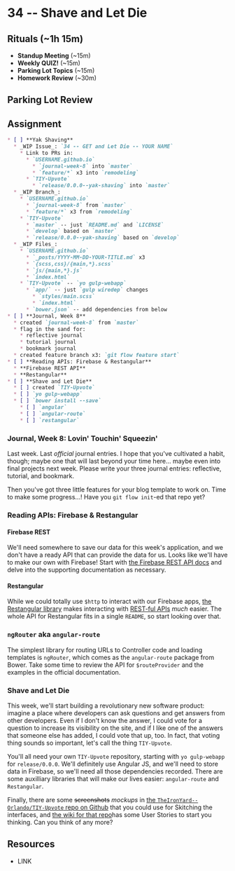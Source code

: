 # 34 -- Shave and Let Die

## Rituals (~1h 15m)

* **Standup Meeting** (~15m)
* **Weekly QUIZ!** (~15m)
* **Parking Lot Topics** (~15m)
* **Homework Review** (~30m)

## Parking Lot Review

## Assignment

```markdown
* [ ] **Yak Shaving**
  * _WIP Issue_: `34 -- GET and Let Die -- YOUR NAME`
    * Link to PRs in:
      * `USERNAME.github.io`
        * `journal-week-8` into `master`
        * `feature/*` x3 into `remodeling`
      * `TIY-Upvote`
        * `release/0.0.0--yak-shaving` into `master`
  * _WIP Branch_:
    * `USERNAME.github.io`
      * `journal-week-8` from `master`
      * `feature/*` x3 from `remodeling`
    * `TIY-Upvote`
      * `master` -- just `README.md` and `LICENSE`
      * `develop` based on `master`
      * `release/0.0.0--yak-shaving` based on `develop`
  * _WIP Files_:
    * `USERNAME.github.io`
      * `_posts/YYYY-MM-DD-YOUR-TITLE.md` x3
      * `{scss,css}/{main,*}.scss`
      * `js/{main,*}.js`
      * `index.html`
    * `TIY-Upvote` -- `yo gulp-webapp`
      * `app/` -- just `gulp wiredep` changes
        * `styles/main.scss`
        * `index.html`
      * `bower.json` -- add dependencies from below
* [ ] **Journal, Week 8**
  * created `journal-week-8` from `master`
  * flag in the sand for:
    * reflective journal
    * tutorial journal
    * bookmark journal
  * created feature branch x3: `git flow feature start`
* [ ] **Reading APIs: Firebase & Restangular**
  * **Firebase REST API**
  * **Restangular**
* [ ] **Shave and Let Die**
  * [ ] created `TIY-Upvote`
  * [ ] `yo gulp-webapp`
  * [ ] `bower install --save`
    * [ ] `angular`
    * [ ] `angular-route`
    * [ ] `restangular`
```

### Journal, Week 8: Lovin' Touchin' Squeezin'

Last week. Last _official_ journal entries. I hope that you've cultivated a habit, though; maybe one that will last beyond your time here... maybe even into final projects next week. Please write your three journal entries: reflective, tutorial, and bookmark.

Then you've got three little features for your blog template to work on. Time to make some progress...! Have you `git flow init`-ed that repo yet?

### Reading APIs: Firebase & Restangular

#### Firebase REST

We'll need somewhere to save our data for this week's application, and we don't have a ready API that can provide the data for us. Looks like we'll have to make our own with Firebase! Start with [the Firebase REST API docs](https://www.firebase.com/docs/rest/) and delve into the supporting documentation as necessary.

#### Restangular

While we could totally use `$http` to interact with our Firebase apps, [the Restangular library](https://github.com/mgonto/restangular) makes interacting with [REST-ful APIs](https://en.wikipedia.org/wiki/Representational_state_transfer) _much_ easier. The whole API for Restangular fits in a single `README`, so start looking over that.

### `ngRouter` aka `angular-route`

The simplest library for routing URLs to Controller code and loading templates is `ngRouter`, which comes as the `angular-route` package from Bower. Take some time to review the API for `$routeProvider` and the examples in the official documentation.

### Shave and Let Die

This week, we'll start building a revolutionary new software product: imagine a place where developers can ask questions and get answers from other developers. Even if I don't know the answer, I could vote for a question to increase its visibility on the site, and if I like one of the answers that someone else has added, I could vote that up, too. In fact, that voting thing sounds so important, let's call the thing `TIY-Upvote`.

You'll all need your own `TIY-Upvote` repository, starting with `yo gulp-webapp` for `release/0.0.0`. We'll definitely use Angular JS, and we'll need to store data in Firebase, so we'll need all those dependencies recorded. There are some auxilliary libraries that will make our lives easier: `angular-route` and `Restangular`.

Finally, there are some ~~screenshots~~ _mockups_ in [the `TheIronYard--Orlando/TIY-Upvote` repo on Github](https://github.com/TheIronYard--Orlando/TIY-Upvote) that you could use for Skitching the interfaces, and [the wiki for that repo](https://github.com/TheIronYard--Orlando/TIY-Upvote/wiki)has some User Stories to start you thinking. Can you think of any more?

## Resources

* LINK
